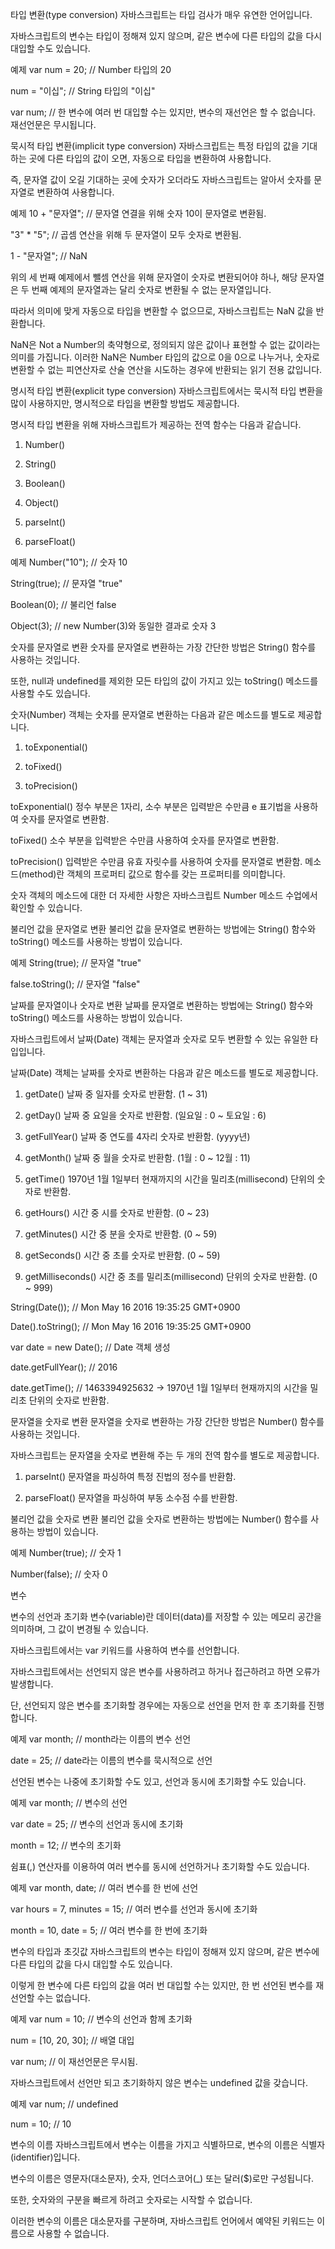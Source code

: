 타입 변환(type conversion)
자바스크립트는 타입 검사가 매우 유연한 언어입니다.

자바스크립트의 변수는 타입이 정해져 있지 않으며, 같은 변수에 다른 타입의 값을 다시 대입할 수도 있습니다.

예제
var num = 20; // Number 타입의 20

num = "이십"; // String 타입의 "이십"

var num; // 한 변수에 여러 번 대입할 수는 있지만, 변수의 재선언은 할 수 없습니다. 재선언문은 무시됩니다.

묵시적 타입 변환(implicit type conversion)
자바스크립트는 특정 타입의 값을 기대하는 곳에 다른 타입의 값이 오면, 자동으로 타입을 변환하여 사용합니다.

즉, 문자열 값이 오길 기대하는 곳에 숫자가 오더라도 자바스크립트는 알아서 숫자를 문자열로 변환하여 사용합니다.

예제
10 + "문자열"; // 문자열 연결을 위해 숫자 10이 문자열로 변환됨.

"3" \* "5"; // 곱셈 연산을 위해 두 문자열이 모두 숫자로 변환됨.

1 - "문자열"; // NaN

위의 세 번째 예제에서 뺄셈 연산을 위해 문자열이 숫자로 변환되어야 하나, 해당 문자열은 두 번째 예제의 문자열과는 달리 숫자로 변환될 수 없는 문자열입니다.

따라서 의미에 맞게 자동으로 타입을 변환할 수 없으므로, 자바스크립트는 NaN 값을 반환합니다.

NaN은 Not a Number의 축약형으로, 정의되지 않은 값이나 표현할 수 없는 값이라는 의미를 가집니다.
이러한 NaN은 Number 타입의 값으로 0을 0으로 나누거나, 숫자로 변환할 수 없는 피연산자로 산술 연산을 시도하는 경우에 반환되는 읽기 전용 값입니다.

명시적 타입 변환(explicit type conversion)
자바스크립트에서는 묵시적 타입 변환을 많이 사용하지만, 명시적으로 타입을 변환할 방법도 제공합니다.

명시적 타입 변환을 위해 자바스크립트가 제공하는 전역 함수는 다음과 같습니다.

1. Number()

2. String()

3. Boolean()

4. Object()

5. parseInt()

6. parseFloat()

예제
Number("10"); // 숫자 10

String(true); // 문자열 "true"

Boolean(0); // 불리언 false

Object(3); // new Number(3)와 동일한 결과로 숫자 3

숫자를 문자열로 변환
숫자를 문자열로 변환하는 가장 간단한 방법은 String() 함수를 사용하는 것입니다.

또한, null과 undefined를 제외한 모든 타입의 값이 가지고 있는 toString() 메소드를 사용할 수도 있습니다.

숫자(Number) 객체는 숫자를 문자열로 변환하는 다음과 같은 메소드를 별도로 제공합니다.

1. toExponential()

2. toFixed()

3. toPrecision()

toExponential() 정수 부분은 1자리, 소수 부분은 입력받은 수만큼 e 표기법을 사용하여 숫자를 문자열로 변환함.

toFixed() 소수 부분을 입력받은 수만큼 사용하여 숫자를 문자열로 변환함.

toPrecision() 입력받은 수만큼 유효 자릿수를 사용하여 숫자를 문자열로 변환함.
메소드(method)란 객체의 프로퍼티 값으로 함수를 갖는 프로퍼티를 의미합니다.

숫자 객체의 메소드에 대한 더 자세한 사항은 자바스크립트 Number 메소드 수업에서 확인할 수 있습니다.

불리언 값을 문자열로 변환
불리언 값을 문자열로 변환하는 방법에는 String() 함수와 toString() 메소드를 사용하는 방법이 있습니다.

예제
String(true); // 문자열 "true"

false.toString(); // 문자열 "false"

날짜를 문자열이나 숫자로 변환
날짜를 문자열로 변환하는 방법에는 String() 함수와 toString() 메소드를 사용하는 방법이 있습니다.

자바스크립트에서 날짜(Date) 객체는 문자열과 숫자로 모두 변환할 수 있는 유일한 타입입니다.

날짜(Date) 객체는 날짜를 숫자로 변환하는 다음과 같은 메소드를 별도로 제공합니다.

1. getDate() 날짜 중 일자를 숫자로 반환함. (1 ~ 31)

2. getDay() 날짜 중 요일을 숫자로 반환함. (일요일 : 0 ~ 토요일 : 6)

3. getFullYear() 날짜 중 연도를 4자리 숫자로 반환함. (yyyy년)

4. getMonth() 날짜 중 월을 숫자로 반환함. (1월 : 0 ~ 12월 : 11)

5. getTime() 1970년 1월 1일부터 현재까지의 시간을 밀리초(millisecond) 단위의 숫자로 반환함.

6. getHours() 시간 중 시를 숫자로 반환함. (0 ~ 23)

7. getMinutes() 시간 중 분을 숫자로 반환함. (0 ~ 59)

8. getSeconds() 시간 중 초를 숫자로 반환함. (0 ~ 59)

9. getMilliseconds() 시간 중 초를 밀리초(millisecond) 단위의 숫자로 반환함. (0 ~ 999)

String(Date()); // Mon May 16 2016 19:35:25 GMT+0900

Date().toString(); // Mon May 16 2016 19:35:25 GMT+0900

var date = new Date(); // Date 객체 생성

date.getFullYear(); // 2016

date.getTime(); // 1463394925632 -> 1970년 1월 1일부터 현재까지의 시간을 밀리초 단위의 숫자로 반환함.

문자열을 숫자로 변환
문자열을 숫자로 변환하는 가장 간단한 방법은 Number() 함수를 사용하는 것입니다.

자바스크립트는 문자열을 숫자로 변환해 주는 두 개의 전역 함수를 별도로 제공합니다.

1. parseInt() 문자열을 파싱하여 특정 진법의 정수를 반환함.

2. parseFloat() 문자열을 파싱하여 부동 소수점 수를 반환함.

불리언 값을 숫자로 변환
불리언 값을 숫자로 변환하는 방법에는 Number() 함수를 사용하는 방법이 있습니다.

예제
Number(true); // 숫자 1

Number(false); // 숫자 0

변수

변수의 선언과 초기화
변수(variable)란 데이터(data)를 저장할 수 있는 메모리 공간을 의미하며, 그 값이 변경될 수 있습니다.

자바스크립트에서는 var 키워드를 사용하여 변수를 선언합니다.

자바스크립트에서는 선언되지 않은 변수를 사용하려고 하거나 접근하려고 하면 오류가 발생합니다.

단, 선언되지 않은 변수를 초기화할 경우에는 자동으로 선언을 먼저 한 후 초기화를 진행합니다.

예제
var month; // month라는 이름의 변수 선언

date = 25; // date라는 이름의 변수를 묵시적으로 선언

선언된 변수는 나중에 초기화할 수도 있고, 선언과 동시에 초기화할 수도 있습니다.

예제
var month; // 변수의 선언

var date = 25; // 변수의 선언과 동시에 초기화

month = 12; // 변수의 초기화

쉼표(,) 연산자를 이용하여 여러 변수를 동시에 선언하거나 초기화할 수도 있습니다.

예제
var month, date; // 여러 변수를 한 번에 선언

var hours = 7, minutes = 15; // 여러 변수를 선언과 동시에 초기화

month = 10, date = 5; // 여러 변수를 한 번에 초기화

변수의 타입과 초깃값
자바스크립트의 변수는 타입이 정해져 있지 않으며, 같은 변수에 다른 타입의 값을 다시 대입할 수도 있습니다.

이렇게 한 변수에 다른 타입의 값을 여러 번 대입할 수는 있지만, 한 번 선언된 변수를 재선언할 수는 없습니다.

예제
var num = 10; // 변수의 선언과 함께 초기화

num = [10, 20, 30]; // 배열 대입

var num; // 이 재선언문은 무시됨.

자바스크립트에서 선언만 되고 초기화하지 않은 변수는 undefined 값을 갖습니다.

예제
var num; // undefined

num = 10; // 10

변수의 이름
자바스크립트에서 변수는 이름을 가지고 식별하므로, 변수의 이름은 식별자(identifier)입니다.

변수의 이름은 영문자(대소문자), 숫자, 언더스코어(\_) 또는 달러($)로만 구성됩니다.

또한, 숫자와의 구분을 빠르게 하려고 숫자로는 시작할 수 없습니다.

이러한 변수의 이름은 대소문자를 구분하며, 자바스크립트 언어에서 예약된 키워드는 이름으로 사용할 수 없습니다.
